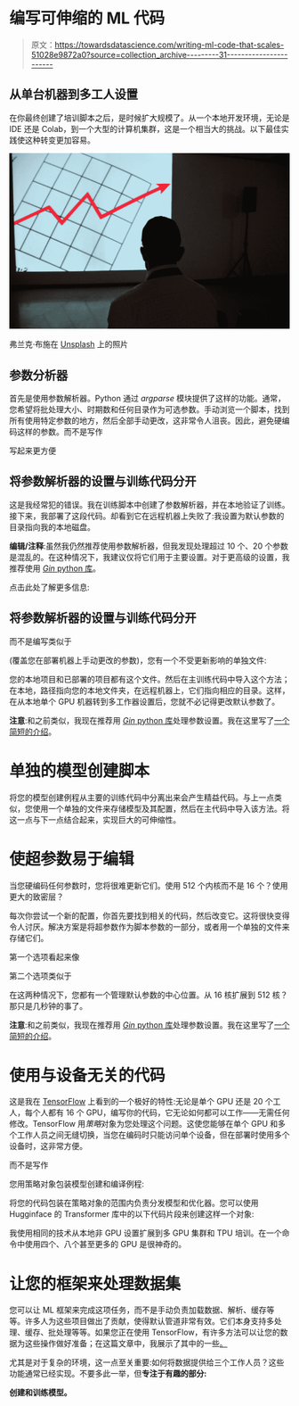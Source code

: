 # 编写可伸缩的 ML 代码

> 原文：<https://towardsdatascience.com/writing-ml-code-that-scales-51028e9872a0?source=collection_archive---------31----------------------->

## 从单台机器到多工人设置

在你最终创建了培训脚本之后，是时候扩大规模了。从一个本地开发环境，无论是 IDE 还是 Colab，到一个大型的计算机集群，这是一个相当大的挑战。以下最佳实践使这种转变更加容易。

![](img/0bc1e4dc53ad977dc72f3de3dcb1b708.png)

弗兰克·布施在 [Unsplash](https://unsplash.com?utm_source=medium&utm_medium=referral) 上的照片

## 参数分析器

首先是使用参数解析器。Python 通过 *argparse* 模块提供了这样的功能。通常，您希望将批处理大小、时期数和任何目录作为可选参数。手动浏览一个脚本，找到所有使用特定参数的地方，然后全部手动更改，这非常令人沮丧。因此，避免硬编码这样的参数。而不是写作

写起来更方便

## 将参数解析器的设置与训练代码分开

这是我经常犯的错误。我在训练脚本中创建了参数解析器，并在本地验证了训练。接下来，我部署了这段代码。却看到它在远程机器上失败了:我设置为默认参数的目录指向我的本地磁盘。

**编辑/注释**:虽然我仍然推荐使用参数解析器，但我发现处理超过 10 个、20 个参数是混乱的。在这种情况下，我建议仅将它们用于主要设置。对于更高级的设置，我推荐使用 [*Gin* python 库](https://github.com/google/gin-config)。

点击此处了解更多信息:

</many-hyperparameters-use-gin-fdf6741d282>  

## 将参数解析器的设置与训练代码分开

而不是编写类似于

(覆盖您在部署机器上手动更改的参数)，您有一个不受更新影响的单独文件:

您的本地项目和已部署的项目都有这个文件。然后在主训练代码中导入这个方法；在本地，路径指向您的本地文件夹，在远程机器上，它们指向相应的目录。这样，在从本地单个 GPU 机器转到多工作器设置后，您就不必记得更改默认参数了。

**注意**:和之前类似，我现在推荐用 [*Gin* python 库](https://github.com/google/gin-config)处理参数设置。我在这里写了[一个简短的介绍](/many-hyperparameters-use-gin-fdf6741d282)。

# 单独的模型创建脚本

将您的模型创建例程从主要的训练代码中分离出来会产生精益代码。与上一点类似，您使用一个单独的文件来存储模型及其配置，然后在主代码中导入该方法。将这一点与下一点结合起来，实现巨大的可伸缩性。

# 使超参数易于编辑

当您硬编码任何参数时，您将很难更新它们。使用 512 个内核而不是 16 个？使用更大的致密层？

每次你尝试一个新的配置，你首先要找到相关的代码，然后改变它。这将很快变得令人讨厌。解决方案是将超参数作为脚本参数的一部分，或者用一个单独的文件来存储它们。

第一个选项看起来像

第二个选项类似于

在这两种情况下，您都有一个管理默认参数的中心位置。从 16 核扩展到 512 核？那只是几秒钟的事了。

**注意**:和之前类似，我现在推荐用 [*Gin* python 库](https://github.com/google/gin-config)处理参数设置。我在这里写了[一个简短的介绍](/many-hyperparameters-use-gin-fdf6741d282)。

# 使用与设备无关的代码

这是我在 [TensorFlow](https://www.tensorflow.org/api_docs/python/tf/distribute/Strategy) 上看到的一个极好的特性:无论是单个 GPU 还是 20 个工人，每个人都有 16 个 GPU，编写你的代码，它无论如何都可以工作——无需任何修改。TensorFlow 用*策略*对象为您处理这个问题。这使您能够在单个 GPU 和多个工作人员之间无缝切换，当您在编码时只能访问单个设备，但在部署时使用多个设备时，这非常方便。

而不是写作

您用策略对象包装模型创建和编译例程:

将您的代码包装在策略对象的范围内负责分发模型和优化器。您可以使用 Hugginface 的 Transformer 库中的以下代码片段来创建这样一个对象:

我使用相同的技术从本地非 GPU 设置扩展到多 GPU 集群和 TPU 培训。在一个命令中使用四个、八个甚至更多的 GPU 是很神奇的。

# 让您的框架来处理数据集

您可以让 ML 框架来完成这项任务，而不是手动负责加载数据、解析、缓存等等。许多人为这些项目做出了贡献，使得默认管道非常有效。它们本身支持多处理、缓存、批处理等等。如果您正在使用 TensorFlow，有许多方法可以让您的数据为这些操作做好准备；在这篇文章中，我展示了其中的一些[。](/a-practical-guide-to-tfrecords-584536bc786c)

尤其是对于复杂的环境，这一点至关重要:如何将数据提供给三个工作人员？这些功能通常已经实现。不要多此一举，但**专注于有趣的部分:**

**创建和训练模型。**